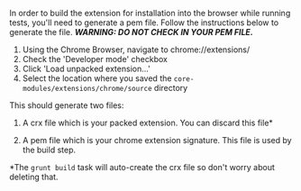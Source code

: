 In order to build the extension for installation into the browser while running tests, you'll need to generate
a pem file. Follow the instructions below to generate the file. ***WARNING: DO NOT CHECK IN YOUR PEM FILE.***

1. Using the Chrome Browser, navigate to chrome://extensions/
2. Check the 'Developer mode' checkbox
3. Click 'Load unpacked extension...'
4. Select the location where you saved the `core-modules/extensions/chrome/source` directory

This should generate two files:

1. A crx file which is your packed extension. You can discard this file*

2. A pem file which is your chrome extension signature. This file is used by the build step.

*The `grunt build` task will auto-create the crx file so don't worry about deleting that.
